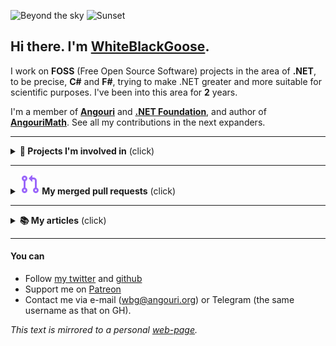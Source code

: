 <!--this comment is auto-replaced on deployment-->
<!--styles-->

![Beyond the sky](https://user-images.githubusercontent.com/31178401/133685389-f1126fc5-d278-4f99-9adb-3d98120f2e8c.jpeg#gh-light-mode-only)
![Sunset](https://user-images.githubusercontent.com/31178401/135977941-f15f2ca1-dc29-46e1-93ef-929ee0467f00.jpg#gh-dark-mode-only)

## Hi there. I'm [**WhiteBlackGoose**](https://github.com/WhiteBlackGoose).

I work on **FOSS** (Free Open Source Software) projects in the area of **.NET**, to be precise, **C#** and **F#**, trying to make .NET greater and more suitable for scientific purposes. I've been into this area for **2** years.

I'm a member of <a href="https://angouri.org">**Angouri**</a> and <a href="http://dotnetfoundation.org">**.NET Foundation**</a>, and author of [**AngouriMath**](http://github.com/asc-community/AngouriMath). See all my contributions in the next expanders.



<hr>

<details><summary><strong>🧪 Projects I'm involved in</strong> (click)</summary><p>

My NuGet profile: [![The number of downloads on nuget](https://img.shields.io/badge/dynamic/json?url=https%3A//morebadges.tk/%3fbadge=nugetdownloads%26user%3dWhiteBlackGoose&query=Short&label=NuGet&logo=nuget&color=lightblue)](https://www.nuget.org/profiles/WhiteBlackGoose)
  
Each project is either maintained by me or I contributed to it.
  
- I ⭐-ed the projects which I find awesome and best in their areas.
- I 🦆-ed the projects which I created and actively maintain up to date.

#### Science/Theory
  
1. <a href="https://am.angouri.org">AngouriMath</a> (2019-2021) 🦆⭐
1. <a href="https://github.com/WhiteBlackGoose/LambdaCalculusFSharp">λ calculus calculator</a> (2021)
1. <a href="https://github.com/plotly/Plotly.NET">Plotly.NET</a> (2021) ⭐
1. <a href="https://github.com/asc-community/GenericTensor">GenericTensor</a> (2020-2021) 🦆
1. <a href="https://github.com/WhiteBlackGoose/SetSystem">SetSystem</a> (2021) 🦆
1. <a href="https://github.com/dotnet/interactive">Interactive</a> (2021) ⭐
1. <a href="https://github.com/WhiteBlackGoose/QuantumComputingMatrices">Quantum almanac</a> (2021)
  
#### General purpose libraries / collections
1. <a href="https://github.com/WhiteBlackGoose/HonkSharp">Honk#</a> (2021) 🦆⭐
1. <a href="https://github.com/WhiteBlackGoose/HonkPerf.NET">HonkPerf.NET</a> (2021) 🦆
1. <a href="https://github.com/ZacharyPatten/Towel">Towel</a> (2020)
1. <a href="https://github.com/WhiteBlackGoose/Yadg.NET">Yadg.NET</a> (2021)
1. <a href="https://github.com/WhiteBlackGoose/MinimalismSinglePageWebsiteTemplate">Template for one-page website</a> (2021)
1. <a href="https://github.com/WhiteBlackGoose/WebAppMinimalTemplate">Web app template</a> (2021)
1. <a href="https://github.com/WhiteBlackGoose/UsefulCodeSnippets">Code snippets</a> (2021)
1. <a href="https://github.com/WhiteBlackGoose/FieldCache">FieldCache</a> (deprecated, moved to Honk#) (2020)
  
#### Tools/apps/games
1. <a href="https://github.com/WhiteBlackGoose/FunConsoleGame">Fun console game</a> (2021)
1. <a href="https://github.com/jonsequitur/dotnet-repl">dotnet-repl</a> (2021) ⭐
1. <a href="https://github.com/WhiteBlackGoose/hgt2png">Hgt2png</a> (2021)
1. <a href="https://whiteblackgoose.github.io/TypeInfo/">.NET type inspector</a> (2021)
1. <a href="https://github.com/WhiteBlackGoose/NaiveCSharpFSharpEval">Simple C#/F# evaluator</a> (2021)
1. <a href="https://github.com/WhiteBlackGoose/AngouriMath.Terminal">AngouriMath.Terminal</a> (deprecated, moved to AngouriMath) (2021)
1. <a href="https://github.com/WhiteBlackGoose/GuessBigO">Guess Big O</a> 🦆
1. <a href="https://github.com/WhiteBlackGoose/MoreBadges">More badges</a> 🦆

  
#### Other  
1. <a href="https://github.com/WhiteBlackGoose/CodegenAssertions">CodegenAssertions</a> (2021) 🦆
1. <a href="https://github.com/dotnet/Silk.NET">Silk.NET</a> (2021) ⭐
1. <a href="https://github.com/asc-community/dotnet-benchmarks">DotnetBenchmarks</a> (2020-2021)
1. <a href="https://github.com/dotnet/runtime">Runtime</a> (2021)
  
<details ><summary><strong>Old projects</strong></summary><p>

<ul>
  <li>
<a href="https://github.com/WhiteBlackGoose/HI19">HI19 handwriting recognition system</a> (2018-2019)
  </li>
  <li>
<a href="https://github.com/WhiteBlackGoose/LogicSchemeEmulator">Logic Scheme Emulator</a> (2017)
  </li>
  <li>
<a href="https://github.com/WhiteBlackGoose/GunsVsMonsters">Guns vs Monsters</a> (2016)
  </li>
  <li>
<a href="https://github.com/WhiteBlackGoose/leostudio">Leo Studio</a> (2016)
  </li>
  <li>
<a href="https://github.com/WhiteBlackGoose/BounceMan">BounceMan</a> (2015)
  </li>
  <li>
<a href="https://github.com/WhiteBlackGoose/MyProgram">MyProgram</a> (2014)
  </li>
</ul>
  
</p></details >
  
</p></details>

<hr>

<details><summary><strong><img src="./media/merged-pr.svg"> My merged pull requests</strong> (click)</summary><p>
  
I groupped my PRs into hierarchy. Each subgroup is exhaustive and covers all PRs from its parent node.
  
- [All](https://github.com/search?o=desc&q=is%3Aclosed+is%3Apull-request+author%3AWhiteBlackGoose+archived%3Afalse+is%3Amerged&s=updated&type=Issues) 
  - [Angouri](https://github.com/search?o=desc&q=is%3Aclosed+is%3Apull-request+author%3AWhiteBlackGoose+archived%3Afalse+is%3Amerged+org%3Aasc-community&s=updated&type=Issues)
    - [AngouriMath](https://github.com/search?o=desc&q=is%3Aclosed+is%3Apull-request+author%3AWhiteBlackGoose+archived%3Afalse+is%3Amerged+repo%3Aasc-community%2FAngouriMath&s=updated&type=Issues)
    - [*Other*](https://github.com/search?o=desc&q=is%3Aclosed+is%3Apull-request+author%3AWhiteBlackGoose+archived%3Afalse+is%3Amerged+-repo%3Aasc-community%2FAngouriMath+org%3Aasc-community&s=updated&type=Issues)
  - [.NET](https://github.com/search?o=desc&q=is%3Aclosed+is%3Apull-request+author%3AWhiteBlackGoose+archived%3Afalse+is%3Amerged+org%3Adotnet&s=updated&type=Issues)
    - [Silk.NET](https://github.com/search?o=desc&q=is%3Aclosed+is%3Apull-request+author%3AWhiteBlackGoose+archived%3Afalse+is%3Amerged+repo%3Adotnet%2FSilk.NET&s=updated&type=Issues)
    - [*Other*](https://github.com/search?o=desc&q=is%3Aclosed+is%3Apull-request+author%3AWhiteBlackGoose+archived%3Afalse+is%3Amerged+-repo%3Adotnet%2FSilk.NET+org%3Adotnet&s=updated&type=Issues)
  - [Plotly](https://github.com/search?o=desc&q=is%3Aclosed+is%3Apull-request+author%3AWhiteBlackGoose+archived%3Afalse+is%3Amerged+org%3Aplotly&s=updated&type=Issues)
    - [Plotly.NET](https://github.com/search?o=desc&q=is%3Aclosed+is%3Apull-request+author%3AWhiteBlackGoose+archived%3Afalse+is%3Amerged+org%3Aplotly+repo%3Aplotly%2FPlotly.NET&s=updated&type=Issues)
  - [*Other*](https://github.com/search?o=desc&q=is%3Aclosed+is%3Apull-request+author%3AWhiteBlackGoose+archived%3Afalse+is%3Amerged+-org%3Aasc-community+-org%3Adotnet+-org%3Aplotly&s=updated&type=Issues)
  
</p></details>

<hr>

<details><summary><strong>📚 My articles</strong> (click)</summary><p>

#### Projects/News
1. [ EN ] [AngouriMath 1.3 update](https://habr.com/en/post/565996/)
1. [ EN ] [What's new in AngouriMath 1.2?](https://habr.com/en/post/545436/)
1. [ RU ] [Что нового в AngouriMath 1.2?](https://habr.com/en/post/545190/)
  
#### C#/.NET
1. [ EN ] [Making loop "foreach" as fast as "for"](https://habr.com/en/post/575916/)
1. [ RU ] [Ускоряем цикл foreach до for](https://habr.com/ru/post/575664/)
1. [ RU ] [Хостим WASM-приложения на github pages в два клика](https://habr.com/ru/post/566286/)
1. [ EN ] <a href="https://habr.com/en/post/546926/">Compilation of symbolic expressions into Linq.Expression</a>
1. [ RU ] [Компилируем математические выражения](https://habr.com/ru/post/546622/)
1. [ EN ] [Lazy Properties Are Good. That Is How You Are to Use Them](https://habr.com/en/post/545936/)
1. [ RU ] [Методы без аргументов — зло в ООП, и вот как его полечить](https://habr.com/ru/post/529454/)
1. [ EN ] <a href="https://whiteblackgoose.medium.com/parsing-a-math-expression-from-string-in-c-b2b48e2ac2e6">Parsing a math expression in C#</a>
1. [ EN ] <a href="https://habr.com/en/post/486496/">Symbolic algrebra in C#</a> (quite outdated though, written at the very beginning of AngouriMath)
1. [ EN ] <a href="https://gist.github.com/WhiteBlackGoose/5b84b2237704a91ffe7f34372196df32">Generic tensors in C#</a>

#### Jupyter/F#
1. [ EN ] <a href="https://habr.com/en/post/528816/">Jupyter in .NET</a>
1. [ RU ] [Jupyter для .NET. «Как в питоне»](https://habr.com/ru/post/528730/)
1. [ EN ] <a href="https://www.reddit.com/r/dotnet/comments/jv7qqt/net_jupyter_math_looks_awesome/">Math in Jupyter for .NET</a>
1. [ EN ] <a href="https://am.angouri.org/research/">AngouriMath for Research with F#</a>
  
#### Other
1. [ EN ] <a href="https://dzone.com/articles/a-simple-simulation-of-custom-physical-interaction">Simple simulation of custom physical interactions with particles</a>
1. [ EN ] <a href="https://habr.com/en/post/465523/">Yet another snake with Kivy, Python</a> (might be irrelevant, avoid following this guide)

</p></details>

<hr>

#### You can
- Follow [my twitter](https://twitter.com/WhiteBlackGoose) and [github](https://github.com/WhiteBlackGoose)
- Support me on <a href="https://patreon.com/WhiteBlackGoose">Patreon</a>
- Contact me via e-mail (wbg@angouri.org) or Telegram (the same username as that on GH).

*This text is mirrored to a personal [web-page](https://whiteblackgoose.github.io/WhiteBlackGoose/).*
